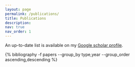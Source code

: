 ```yaml
---
layout: page
permalink: /publications/
title: Publications
description: 
nav: true
nav_order: 1
---
```


An up-to-date list is available on my [Google scholar profile](https://scholar.google.com/citations?user=3dCECpgAAAAJ).

<!-- _pages/publications.md -->
<div class="publications">
 {% bibliography -f papers --group_by type,year --group_order ascending,descending %}

</div>
